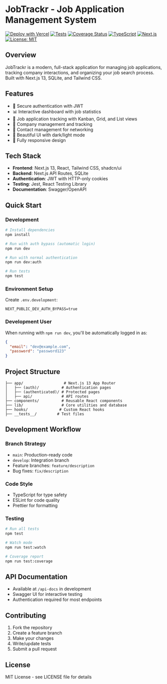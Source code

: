 # JobTrackr - Job Application Management System

[![Deploy with Vercel](https://vercel.com/button)](https://vercel.com/new/clone?repository-url=https%3A%2F%2Fgithub.com%2Fyourusername%2Fjobtrackr)
[![Tests](https://github.com/yourusername/jobtrackr/workflows/Tests/badge.svg)](https://github.com/yourusername/jobtrackr/actions)
[![Coverage Status](https://coveralls.io/repos/github/yourusername/jobtrackr/badge.svg?branch=main)](https://coveralls.io/github/yourusername/jobtrackr?branch=main)
[![TypeScript](https://img.shields.io/badge/TypeScript-5.2.2-blue.svg)](https://www.typescriptlang.org/)
[![Next.js](https://img.shields.io/badge/Next.js-13.5.1-black.svg)](https://nextjs.org/)
[![License: MIT](https://img.shields.io/badge/License-MIT-yellow.svg)](https://opensource.org/licenses/MIT)

## Overview
JobTrackr is a modern, full-stack application for managing job applications, tracking company interactions, and organizing your job search process. Built with Next.js 13, SQLite, and Tailwind CSS.

## Features
- 🔐 Secure authentication with JWT
- 📊 Interactive dashboard with job statistics
- 📝 Job application tracking with Kanban, Grid, and List views
- 🏢 Company management and tracking
- 👥 Contact management for networking
- 🎨 Beautiful UI with dark/light mode
- 📱 Fully responsive design

## Tech Stack
- **Frontend**: Next.js 13, React, Tailwind CSS, shadcn/ui
- **Backend**: Next.js API Routes, SQLite
- **Authentication**: JWT with HTTP-only cookies
- **Testing**: Jest, React Testing Library
- **Documentation**: Swagger/OpenAPI

## Quick Start

### Development
```bash
# Install dependencies
npm install

# Run with auth bypass (automatic login)
npm run dev

# Run with normal authentication
npm run dev:auth

# Run tests
npm test
```

### Environment Setup
Create `.env.development`:
```env
NEXT_PUBLIC_DEV_AUTH_BYPASS=true
```

### Development User
When running with `npm run dev`, you'll be automatically logged in as:
```json
{
  "email": "dev@example.com",
  "password": "password123"
}
```

## Project Structure
```
├── app/                  # Next.js 13 App Router
│   ├── (auth)/          # Authentication pages
│   ├── (authenticated)/ # Protected pages
│   ├── api/             # API routes
├── components/          # Reusable React components
├── lib/                 # Core utilities and database
├── hooks/              # Custom React hooks
├── __tests__/         # Test files
```

## Development Workflow

### Branch Strategy
- `main`: Production-ready code
- `develop`: Integration branch
- Feature branches: `feature/description`
- Bug fixes: `fix/description`

### Code Style
- TypeScript for type safety
- ESLint for code quality
- Prettier for formatting

### Testing
```bash
# Run all tests
npm test

# Watch mode
npm run test:watch

# Coverage report
npm run test:coverage
```

## API Documentation
- Available at `/api-docs` in development
- Swagger UI for interactive testing
- Authentication required for most endpoints

## Contributing
1. Fork the repository
2. Create a feature branch
3. Make your changes
4. Write/update tests
5. Submit a pull request

## License
MIT License - see LICENSE file for details